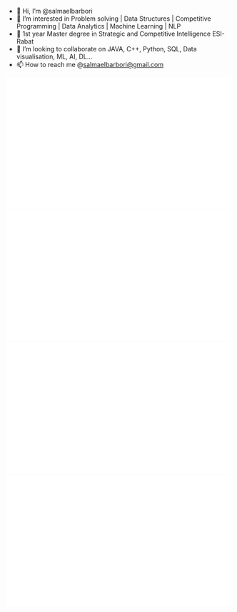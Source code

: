 - 👋 Hi, I’m @salmaelbarbori
- 👀 I’m interested in Problem solving | Data Structures | Competitive Programming | Data Analytics | Machine Learning | NLP 
- 🌱 1st year Master degree in Strategic and Competitive Intelligence ESI-Rabat
- 💞️ I’m looking to collaborate on JAVA, C++, Python, SQL, Data visualisation, ML, AI, DL...
- 📫 How to reach me @salmaelbarbori@gmail.com

<!---
salmaelbarbori/salmaelbarbori is a ✨ special ✨ repository because its `README.md` (this file) appears on your GitHub profile.
You can click the Preview link to take a look at your changes.
--->
![](https://raw.githubusercontent.com/salmaelbarbori/githubstats/master/generated/overview.svg#gh-dark-mode-only)
![](https://raw.githubusercontent.com/salmaelbarbori/githubstats/master/generated/overview.svg#gh-light-mode-only)
![](https://raw.githubusercontent.com/salmaelbarbori/githubstats/master/generated/languages.svg#gh-dark-mode-only)
![](https://raw.githubusercontent.com/salmaelbarbori/githubstats/master/generated/languages.svg#gh-light-mode-only)
